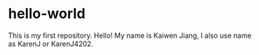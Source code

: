 # hello-world
This is my first repository. Hello! My name is Kaiwen Jiang, I also use name as KarenJ or KarenJ4202.